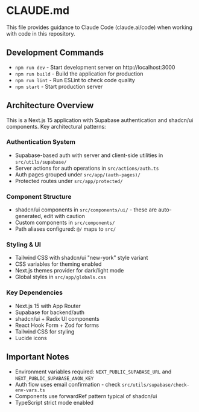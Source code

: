 # CLAUDE.md

This file provides guidance to Claude Code (claude.ai/code) when working with code in this repository.

## Development Commands

- `npm run dev` - Start development server on http://localhost:3000
- `npm run build` - Build the application for production
- `npm run lint` - Run ESLint to check code quality
- `npm start` - Start production server

## Architecture Overview

This is a Next.js 15 application with Supabase authentication and shadcn/ui components. Key architectural patterns:

### Authentication System
- Supabase-based auth with server and client-side utilities in `src/utils/supabase/`
- Server actions for auth operations in `src/actions/auth.ts`
- Auth pages grouped under `src/app/(auth-pages)/`
- Protected routes under `src/app/protected/`

### Component Structure
- shadcn/ui components in `src/components/ui/` - these are auto-generated, edit with caution
- Custom components in `src/components/`
- Path aliases configured: `@/` maps to `src/`

### Styling & UI
- Tailwind CSS with shadcn/ui "new-york" style variant
- CSS variables for theming enabled
- Next.js themes provider for dark/light mode
- Global styles in `src/app/globals.css`

### Key Dependencies
- Next.js 15 with App Router
- Supabase for backend/auth
- shadcn/ui + Radix UI components
- React Hook Form + Zod for forms
- Tailwind CSS for styling
- Lucide icons

## Important Notes

- Environment variables required: `NEXT_PUBLIC_SUPABASE_URL` and `NEXT_PUBLIC_SUPABASE_ANON_KEY`
- Auth flow uses email confirmation - check `src/utils/supabase/check-env-vars.ts`
- Components use forwardRef pattern typical of shadcn/ui
- TypeScript strict mode enabled